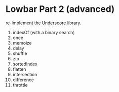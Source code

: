 # Lowbar Part 2 (advanced)
re-implement the Underscore library. 

1. indexOf (with a binary search)
2. once
3. memoize
4. delay
5. shuffle
6. zip
7. sortedIndex
8. flatten
9. intersection
10. difference
11. throttle

